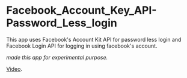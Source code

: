 # Facebook_Account_Key_API-Password_Less_login
This app uses Facebook's Account Kit API for password less login and Facebook Login API for logging in using facebook's account.

*made this app for experimental purpose.*

[Video](https://vimeo.com/265922369).
